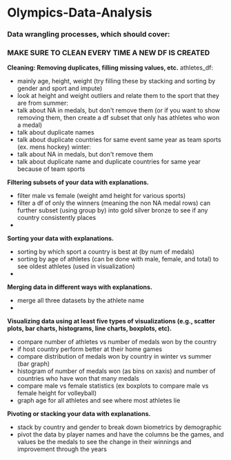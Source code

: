 # Olympics-Data-Analysis

### Data wrangling processes, which should cover:

### **MAKE SURE TO CLEAN EVERY TIME A NEW DF IS CREATED**

**Cleaning: Removing duplicates, filling missing values, etc.**
athletes_df: 
- mainly age, height, weight (try filling these by stacking and sorting by gender and sport and impute)
- look at height and weight outliers and relate them to the sport that they are from
summer: 
- talk about NA in medals, but don't remove them (or if you want to show removing them, then create a df subset that only has athletes who won a medal)
- talk about duplicate names
- talk about duplicate countries for same event same year as team sports (ex. mens hockey)
winter:
- talk about NA in medals, but don't remove them
- talk about duplicate name and duplicate countries for same year because of team sports


**Filtering subsets of your data with explanations.**
- filter male vs female (weight amd height for various sports)
- filter a df of only the winners (meaning the non NA medal rows) can further subset (using group by) into gold silver bronze to see if any country consistently places
- 


**Sorting your data with explanations.**
- sorting by which sport a country is best at (by num of medals)
- sorting by age of athletes (can be done with male, female, and total) to see oldest athletes (used in visualization)
- 


**Merging data in different ways with explanations.**
- merge all three datasets by the athlete name
- 


**Visualizing data using at least five types of visualizations (e.g., scatter plots, bar charts, histograms, line charts, boxplots, etc).**
- compare number of athletes vs number of medals won by the country
- if host country perform better at their home games
- compare distribution of medals won by country in winter vs summer (bar graph)
- histogram of number of medals won (as bins on xaxis) and number of countries who have won that many medals
- compare male vs female statistics (ex boxplots to compare male vs female height for volleyball)
- graph age for all athletes and see where most athletes lie


**Pivoting or stacking your data with explanations.**
- stack by country and gender to break down biometrics by demographic
- pivot the data by player names and have the columns be the games, and values be the medals to see the change in their winnings and improvement through the years